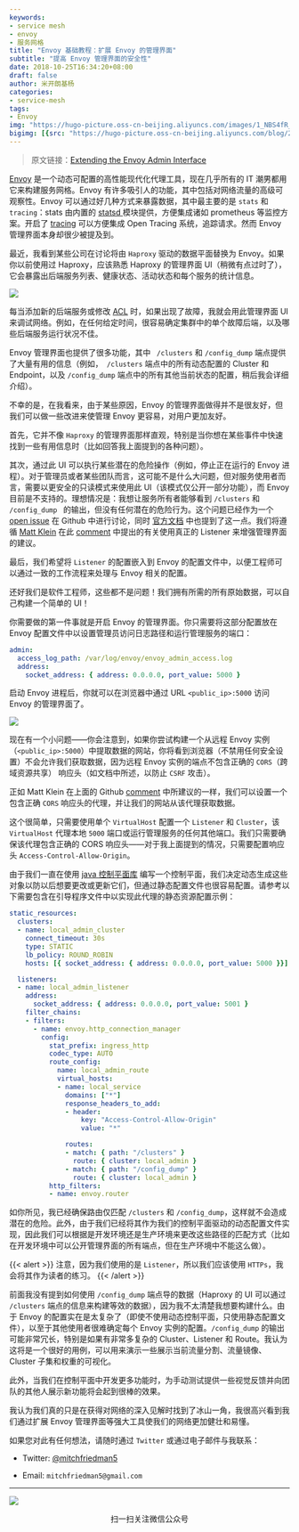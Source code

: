 ```yaml
---
keywords:
- service mesh
- envoy
- 服务网格
title: "Envoy 基础教程：扩展 Envoy 的管理界面"
subtitle: "提高 Envoy 管理界面的安全性"
date: 2018-10-25T16:34:20+08:00
draft: false
author: 米开朗基杨
categories: 
- service-mesh
tags:
- Envoy
img: "https://hugo-picture.oss-cn-beijing.aliyuncs.com/images/1_NBS4fR_SmLnuGgp45YC6Hg.jpeg"
bigimg: [{src: "https://hugo-picture.oss-cn-beijing.aliyuncs.com/blog/2019-04-27-080627.jpg"}]
---
```


> 原文链接：[Extending the Envoy Admin Interface](https://medium.com/@mitchfriedman5/extending-the-envoy-admin-interface-6ce2ad220842)

[Envoy](https://www.envoyproxy.io/) 是一个动态可配置的高性能现代化代理工具，现在几乎所有的 IT 潮男都用它来构建服务网格。Envoy 有许多吸引人的功能，其中包括对网络流量的高级可观察性。Envoy 可以通过好几种方式来暴露数据，其中最主要的是 `stats` 和 `tracing`：stats 由内置的 [statsd ](https://www.envoyproxy.io/docs/envoy/latest/api-v2/config/metrics/v2/stats.proto#config-metrics-v2-statsdsink) 模块提供，方便集成诸如 prometheus 等监控方案。开启了 [tracing](https://www.envoyproxy.io/docs/envoy/latest/intro/arch_overview/tracing) 可以方便集成 Open Tracing 系统，追踪请求。然而 Envoy 管理界面本身却很少被提及到。

最近，我看到某些公司在讨论将由 `Haproxy` 驱动的数据平面替换为 Envoy。如果你以前使用过 Haproxy，应该熟悉 Haproxy 的管理界面 UI（稍微有点过时了），它会暴露出后端服务列表、健康状态、活动状态和每个服务的统计信息。

![](https://cdn.jsdelivr.us/gh/yangchuansheng/imghosting6@main/uPic/haproxy-admin.png)

每当添加新的后端服务或修改 [ACL](https://www.haproxy.com/documentation/aloha/10-0/traffic-management/lb-layer7/acls/) 时，如果出现了故障，我就会用此管理界面 UI 来调试网络。例如，在任何给定时间，很容易确定集群中的单个故障后端，以及哪些后端服务运行状况不佳。

Envoy 管理界面也提供了很多功能，其中 ` /clusters` 和 `/config_dump` 端点提供了大量有用的信息（例如，` /clusters` 端点中的所有动态配置的 Cluster 和 Endpoint，以及 `/config_dump` 端点中的所有其他当前状态的配置，稍后我会详细介绍）。

不幸的是，在我看来，由于某些原因，Envoy 的管理界面做得并不是很友好，但我们可以做一些改进来使管理 Envoy 更容易，对用户更加友好。

首先，它并不像 `Haproxy` 的管理界面那样直观，特别是当你想在某些事件中快速找到一些有用信息时（比如回答我上面提到的各种问题）。

其次，通过此 UI 可以执行某些潜在的危险操作（例如，停止正在运行的 Envoy 进程）。对于管理员或者某些团队而言，这可能不是什么大问题，但对服务使用者而言，需要以更安全的只读模式来使用此 UI（该模式仅公开一部分功能），而 Envoy 目前是不支持的。理想情况是：我想让服务所有者能够看到 `/clusters` 和 `/config_dump ` 的输出，但没有任何潜在的危险行为。这个问题已经作为一个 [open issue](https://github.com/envoyproxy/envoy/issues/2763) 在 Github 中进行讨论，同时 [官方文档](https://www.envoyproxy.io/docs/envoy/latest/operations/admin) 中也提到了这一点。我们将遵循 [Matt Klein](https://twitter.com/mattklein123) 在此 [comment](https://github.com/envoyproxy/data-plane-api/pull/523#issuecomment-371550679) 中提出的有关使用真正的 Listener 来增强管理界面的建议。

最后，我们希望将 `Listener` 的配置嵌入到 Envoy 的配置文件中，以便工程师可以通过一致的工作流程来处理与 Envoy 相关的配置。

还好我们是软件工程师，这些都不是问题！我们拥有所需的所有原始数据，可以自己构建一个简单的 UI！

你需要做的第一件事就是开启 Envoy 的管理界面。你只需要将这部分配置放在 Envoy 配置文件中以设置管理员访问日志路径和运行管理服务的端口：

```yaml
admin:
  access_log_path: /var/log/envoy/envoy_admin_access.log
  address:
    socket_address: { address: 0.0.0.0, port_value: 5000 }
```

启动 Envoy 进程后，你就可以在浏览器中通过 URL `<public_ip>:5000` 访问 Envoy 的管理界面了。

![](https://cdn.jsdelivr.us/gh/yangchuansheng/imghosting6@main/uPic/envoy-admin.png)

现在有一个小问题——你会注意到，如果你尝试构建一个从远程 Envoy 实例（`<public_ip>:5000`）中提取数据的网站，你将看到浏览器（不禁用任何安全设置）不会允许我们获取数据，因为远程 Envoy 实例的端点不包含正确的 `CORS`（跨域资源共享） 响应头（如文档中所述，以防止 `CSRF` 攻击）。

正如 Matt Klein 在上面的 Github [comment](https://github.com/envoyproxy/data-plane-api/pull/523#issuecomment-371550679) 中所建议的一样，我们可以设置一个包含正确 `CORS` 响应头的代理，并让我们的网站从该代理获取数据。

这个很简单，只需要使用单个 `VirtualHost` 配置一个 `Listener` 和 `Cluster`，该 `VirtualHost` 代理本地 `5000` 端口或运行管理服务的任何其他端口。我们只需要确保该代理包含正确的 CORS 响应头——对于我上面提到的情况，只需要配置响应头 `Access-Control-Allow-Origin`。

由于我们一直在使用 [java 控制平面库](https://github.com/envoyproxy/java-control-plane) 编写一个控制平面，我们决定动态生成这些对象以防以后想要更改或更新它们，但通过静态配置文件也很容易配置。请参考以下需要包含在引导程序文件中以实现此代理的静态资源配置示例：

```yaml
static_resources:
  clusters:
  - name: local_admin_cluster
    connect_timeout: 30s
    type: STATIC
    lb_policy: ROUND_ROBIN
    hosts: [{ socket_address: { address: 0.0.0.0, port_value: 5000 }}]

  listeners:
  - name: local_admin_listener
    address:
      socket_address: { address: 0.0.0.0, port_value: 5001 }
    filter_chains:
    - filters:
      - name: envoy.http_connection_manager
        config:
          stat_prefix: ingress_http
          codec_type: AUTO
          route_config:
            name: local_admin_route
            virtual_hosts:
            - name: local_service
              domains: ["*"]
              response_headers_to_add:
              - header:
                  key: "Access-Control-Allow-Origin"
                  value: "*"

              routes:
              - match: { path: "/clusters" }
                route: { cluster: local_admin }
              - match: { path: "/config_dump" }
                route: { cluster: local_admin }
          http_filters:
          - name: envoy.router
```

如你所见，我已经确保路由仅匹配 `/clusters` 和 `/config_dump`，这样就不会造成潜在的危险。此外，由于我们已经将其作为我们的控制平面驱动的动态配置文件实现，因此我们可以根据是开发环境还是生产环境来更改这些路径的匹配方式（比如在开发环境中可以公开管理界面的所有端点，但在生产环境中不能这么做）。

{{< alert >}}
注意，因为我们使用的是 <code>Listener</code>，所以我们应该使用 <code>HTTPs</code>，我会将其作为读者的练习。
{{< /alert >}}

前面我没有提到如何使用 `/config_dump` 端点导的数据（Haproxy 的 UI 可以通过 `/clusters` 端点的信息来构建等效的数据），因为我不太清楚我想要构建什么。由于 Envoy 的配置实在是太复杂了（即使不使用动态控制平面，只使用静态配置文件），以至于其他使用者很难确定每个 Envoy 实例的配置。`/config_dump` 的输出可能非常冗长，特别是如果有非常多复杂的 Cluster、Listener 和 Route。我认为这将是一个很好的用例，可以用来演示一些展示当前流量分割、流量镜像、Cluster 子集和权重的可视化。

此外，当我们在控制平面中开发更多功能时，为手动测试提供一些视觉反馈并向团队的其他人展示新功能将会起到很棒的效果。

我认为我们真的只是在获得对网络的深入见解时找到了冰山一角，我很高兴看到我们通过扩展 Envoy 管理界面等强大工具使我们的网络更加健壮和易懂。

如果您对此有任何想法，请随时通过 `Twitter` 或通过电子邮件与我联系：

+ Twitter: [@mitchfriedman5](https://twitter.com/mitchfriedman5)

+ Email: `mitchfriedman5@gmail.com`

----

![](https://cdn.jsdelivr.us/gh/yangchuansheng/imghosting6@main/uPic/wechat.gif)
<center>扫一扫关注微信公众号</center>

